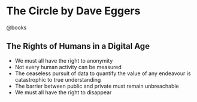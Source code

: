 # The Circle by Dave Eggers
@books

The Rights of Humans in a Digital Age
-------------------------------------


* We must all have the right to anonymity
* Not every human activity can be measured
* The ceaseless pursuit of data to quantify the value of any endeavour is catastrophic to true understanding
* The barrier between public and private must remain unbreachable
* We must all have the right to disappear



